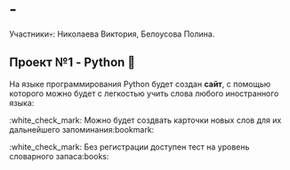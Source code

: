 # -
Участники:skull:: Николаева Виктория, Белоусова Полина.

## Проект №1 - Python :snake:
На языке программирования Python будет создан **сайт**, с помощью которого можно будет с легкостью учить слова любого иностранного языка:
<p>:white_check_mark: Можно будет создвать карточки новых слов для их дальнейшего запоминания:bookmark:</p>
<p>:white_check_mark: Без регистрации доступен тест на уровень словарного запаса:books:</p>
